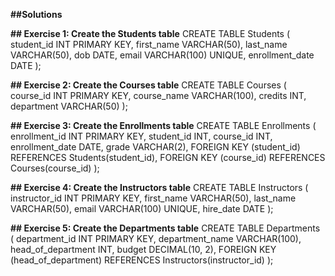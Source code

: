 **##Solutions**

**## Exercise 1: Create the Students table**
CREATE TABLE Students (
    student_id INT PRIMARY KEY,
    first_name VARCHAR(50),
    last_name VARCHAR(50),
    dob DATE,
    email VARCHAR(100) UNIQUE,
    enrollment_date DATE
);

**## Exercise 2: Create the Courses table**
CREATE TABLE Courses (
    course_id INT PRIMARY KEY,
    course_name VARCHAR(100),
    credits INT,
    department VARCHAR(50)
);

**##  Exercise 3: Create the Enrollments table**
CREATE TABLE Enrollments (
    enrollment_id INT PRIMARY KEY,
    student_id INT,
    course_id INT,
    enrollment_date DATE,
    grade VARCHAR(2),
    FOREIGN KEY (student_id) REFERENCES Students(student_id),
    FOREIGN KEY (course_id) REFERENCES Courses(course_id)
);

**## Exercise 4: Create the Instructors table**
CREATE TABLE Instructors (
    instructor_id INT PRIMARY KEY,
    first_name VARCHAR(50),
    last_name VARCHAR(50),
    email VARCHAR(100) UNIQUE,
    hire_date DATE
);

**## Exercise 5: Create the Departments table**
CREATE TABLE Departments (
    department_id INT PRIMARY KEY,
    department_name VARCHAR(100),
    head_of_department INT,
    budget DECIMAL(10, 2),
    FOREIGN KEY (head_of_department) REFERENCES Instructors(instructor_id)
);
